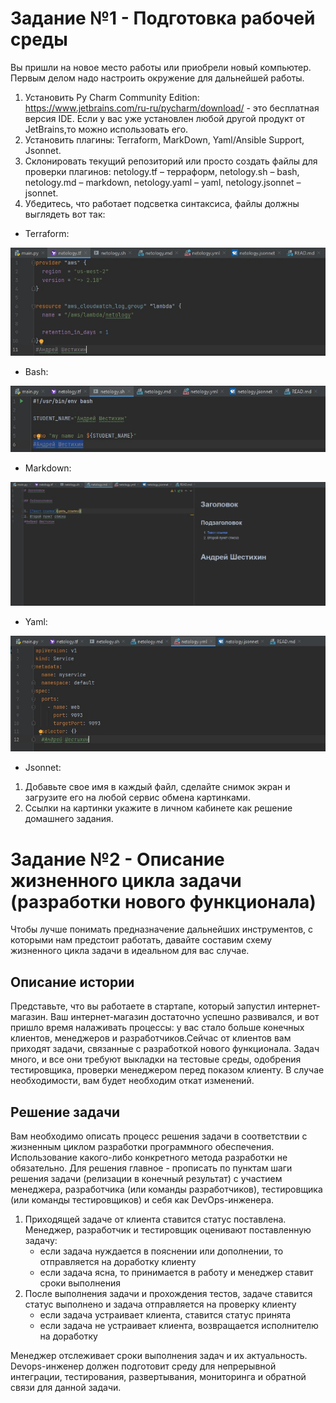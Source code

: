 #  Задание №1 - Подготовка рабочей среды
Вы пришли на новое место работы или приобрели новый компьютер. Первым делом надо настроить окружение для дальнейшей работы.

1. Установить Py Charm Community Edition: https://www.jetbrains.com/ru-ru/pycharm/download/ - это бесплатная версия IDE. Если у вас уже установлен любой другой продукт от JetBrains,то можно использовать его.
2. Установить плагины:
Terraform,
MarkDown,
Yaml/Ansible Support,
Jsonnet.
3. Склонировать текущий репозиторий или просто создать файлы для проверки плагинов:
netology.tf – терраформ,
netology.sh – bash,
netology.md – markdown,
netology.yaml – yaml,
netology.jsonnet – jsonnet.
4. Убедитесь, что работает подсветка синтаксиса, файлы должны выглядеть вот так:
   
- Terraform:
  
<p align="left">
  <img src="./pic/terraform.jpg">
</p>

- Bash:

<p align="left">
  <img src="./pic/bash.jpg">
</p>

- Markdown:

<p align="left">
  <img src="./pic/markdown.jpg">
</p>

- Yaml:

<p align="left">
  <img src="./pic/yaml.jpg">
</p>


- Jsonnet:

1. Добавьте свое имя в каждый файл, сделайте снимок экран и загрузите его на любой сервис обмена картинками.
2. Ссылки на картинки укажите в личном кабинете как решение домашнего задания.

#  Задание №2 - Описание жизненного цикла задачи (разработки нового функционала)
Чтобы лучше понимать предназначение дальнейших инструментов, с которыми нам предстоит работать, давайте составим схему жизненного цикла задачи в идеальном для вас случае.

##  Описание истории
Представьте, что вы работаете в стартапе, который запустил интернет-магазин. Ваш интернет-магазин достаточно успешно развивался, и вот пришло время налаживать процессы: у вас стало больше конечных клиентов, менеджеров и разработчиков.Сейчас от клиентов вам приходят задачи, связанные с разработкой нового функционала. Задач много, и все они требуют выкладки на тестовые среды, одобрения тестировщика, проверки менеджером перед показом клиенту. В случае необходимости, вам будет необходим откат изменений.

##  Решение задачи
Вам необходимо описать процесс решения задачи в соответствии с жизненным циклом разработки программного обеспечения. Использование какого-либо конкретного метода разработки не обязательно. Для решения главное - прописать по пунктам шаги решения задачи (релизации в конечный результат) с участием менеджера, разработчика (или команды разработчиков), тестировщика (или команды тестировщиков) и себя как DevOps-инженера.

1. Приходящей задаче от клиента ставится статус поставлена. Менеджер, разработчик и тестировщик оценивают поставленную задачу:
   - если задача нуждается в пояснении или дополнении, то отправляется на доработку клиенту
   - если задача ясна, то принимается в работу и менеджер ставит сроки выполнения 
2. После выполнения задачи и прохождения тестов, задаче ставится статус выполнено и задача отправляется на проверку клиенту
    - если задача устраивает клиента, ставится статус принята
    - если задача не устраивает клиента, возвращается исполнителю на доработку

Менеджер отслеживает сроки выполнения задач и их актуальность. Devops-инженер должен подготовит среду для непрерывной интеграции, тестирования, развертывания, мониторинга и обратной связи для данной задачи.